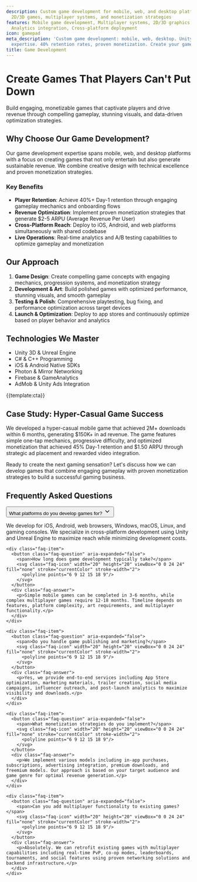 ```yaml
---
description: Custom game development for mobile, web, and desktop platforms including
  2D/3D games, multiplayer systems, and monetization strategies
features: Mobile game development, Multiplayer systems, 2D/3D graphics, In-app purchases,
  Analytics integration, Cross-platform deployment
icon: gamepad
meta_description: 'Custom game development: mobile, web, desktop. Unity, Unreal Engine
  expertise. 40% retention rates, proven monetization. Create your game today!'
title: Game Development
---
```


# Create Games That Players Can't Put Down

Build engaging, monetizable games that captivate players and drive revenue through compelling gameplay, stunning visuals, and data-driven optimization strategies.

## Why Choose Our Game Development?

Our game development expertise spans mobile, web, and desktop platforms with a focus on creating games that not only entertain but also generate sustainable revenue. We combine creative design with technical excellence and proven monetization strategies.

### Key Benefits

- **Player Retention**: Achieve 40%+ Day-1 retention through engaging gameplay mechanics and onboarding flows
- **Revenue Optimization**: Implement proven monetization strategies that generate $2-5 ARPU (Average Revenue Per User)
- **Cross-Platform Reach**: Deploy to iOS, Android, and web platforms simultaneously with shared codebase
- **Live Operations**: Real-time analytics and A/B testing capabilities to optimize gameplay and monetization

## Our Approach

1. **Game Design**: Create compelling game concepts with engaging mechanics, progression systems, and monetization strategy
2. **Development & Art**: Build polished games with optimized performance, stunning visuals, and smooth gameplay
3. **Testing & Polish**: Comprehensive playtesting, bug fixing, and performance optimization across target devices
4. **Launch & Optimization**: Deploy to app stores and continuously optimize based on player behavior and analytics

## Technologies We Master

- Unity 3D & Unreal Engine
- C# & C++ Programming
- iOS & Android Native SDKs
- Photon & Mirror Networking
- Firebase & GameAnalytics
- AdMob & Unity Ads Integration

{{template:cta}}

## Case Study: Hyper-Casual Game Success

We developed a hyper-casual mobile game that achieved 2M+ downloads within 6 months, generating $150K+ in ad revenue. The game features simple one-tap mechanics, progressive difficulty, and optimized monetization that achieved 45% Day-1 retention and $1.50 ARPU through strategic ad placement and rewarded video integration.

Ready to create the next gaming sensation? Let's discuss how we can develop games that combine engaging gameplay with proven monetization strategies to build a successful gaming business.

## Frequently Asked Questions

<div class="faq-section">
  <div class="faq-list">
    <div class="faq-item">
      <button class="faq-question" aria-expanded="false">
        <span>What platforms do you develop games for?</span>
        <svg class="faq-icon" width="20" height="20" viewBox="0 0 24 24" fill="none" stroke="currentColor" stroke-width="2">
          <polyline points="6 9 12 15 18 9"/>
        </svg>
      </button>
      <div class="faq-answer">
        <p>We develop for iOS, Android, web browsers, Windows, macOS, Linux, and gaming consoles. We specialize in cross-platform development using Unity and Unreal Engine to maximize reach while minimizing development costs.</p>
      </div>
    </div>
    
    <div class="faq-item">
      <button class="faq-question" aria-expanded="false">
        <span>How long does game development typically take?</span>
        <svg class="faq-icon" width="20" height="20" viewBox="0 0 24 24" fill="none" stroke="currentColor" stroke-width="2">
          <polyline points="6 9 12 15 18 9"/>
        </svg>
      </button>
      <div class="faq-answer">
        <p>Simple mobile games can be completed in 3-6 months, while complex multiplayer games require 12-18 months. Timeline depends on features, platform complexity, art requirements, and multiplayer functionality.</p>
      </div>
    </div>
    
    <div class="faq-item">
      <button class="faq-question" aria-expanded="false">
        <span>Do you handle game publishing and marketing?</span>
        <svg class="faq-icon" width="20" height="20" viewBox="0 0 24 24" fill="none" stroke="currentColor" stroke-width="2">
          <polyline points="6 9 12 15 18 9"/>
        </svg>
      </button>
      <div class="faq-answer">
        <p>Yes, we provide end-to-end services including App Store optimization, marketing materials, trailer creation, social media campaigns, influencer outreach, and post-launch analytics to maximize visibility and downloads.</p>
      </div>
    </div>
    
    <div class="faq-item">
      <button class="faq-question" aria-expanded="false">
        <span>What monetization strategies do you implement?</span>
        <svg class="faq-icon" width="20" height="20" viewBox="0 0 24 24" fill="none" stroke="currentColor" stroke-width="2">
          <polyline points="6 9 12 15 18 9"/>
        </svg>
      </button>
      <div class="faq-answer">
        <p>We implement various models including in-app purchases, subscriptions, advertising integration, premium downloads, and freemium models. Our approach is based on your target audience and game genre for optimal revenue generation.</p>
      </div>
    </div>
    
    <div class="faq-item">
      <button class="faq-question" aria-expanded="false">
        <span>Can you add multiplayer functionality to existing games?</span>
        <svg class="faq-icon" width="20" height="20" viewBox="0 0 24 24" fill="none" stroke="currentColor" stroke-width="2">
          <polyline points="6 9 12 15 18 9"/>
        </svg>
      </button>
      <div class="faq-answer">
        <p>Absolutely. We can retrofit existing games with multiplayer capabilities including real-time PvP, co-op modes, leaderboards, tournaments, and social features using proven networking solutions and backend infrastructure.</p>
      </div>
    </div>
  </div>
</div>

